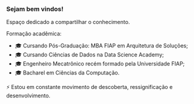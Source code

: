 ### Sejam bem vindos! 

Espaço dedicado a compartilhar o conhecimento.

Formação acadêmica:

- 🎓 Cursando Pós-Graduação: MBA FIAP em Arquitetura de Soluções;
- 🎓 Cursando Ciências de Dados na Data Science Academy;
- 🎓 Engenheiro Mecatrônico recém formado pela Universidade FIAP;
- 🎓 Bacharel em Ciências da Computação.

⚡ Estou em constante movimento de descoberta, ressignificação e desenvolvimento.

```python

```
